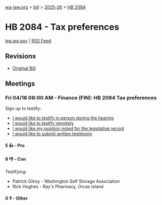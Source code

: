 [wa-law.org](/) > [bill](/bill/) > [2025-26](/bill/2025-26/) > [HB 2084](/bill/2025-26/hb/2084/)

# HB 2084 - Tax preferences
[leg.wa.gov](https://app.leg.wa.gov/billsummary?BillNumber=2084&Year=2025&Initiative=false) | [RSS Feed](./rss.xml)

## Revisions
* [Original Bill](1/)

## Meetings
### Fri 04/18 08:00 AM - Finance (FIN): HB 2084 Tax preferences
Sign up to testify:
* [I would like to testify in person during the hearing](https://app.leg.wa.gov/csi/Testifier/Add?chamber=House&mId=33324&aId=167170&caId=26953&tId=1)
* [I would like to testify remotely](https://app.leg.wa.gov/csi/Testifier/Add?chamber=House&mId=33324&aId=167170&caId=26953&tId=2)
* [I would like my position noted for the legislative record](https://app.leg.wa.gov/csi/Testifier/Add?chamber=House&mId=33324&aId=167170&caId=26953&tId=3)
* [I would like to submit written testimony](https://app.leg.wa.gov/csi/Testifier/Add?chamber=House&mId=33324&aId=167170&caId=26953&tId=4)

#### 5 👍 - Pro

#### 8 👎 - Con
Testifying:
* Patrick Gilroy - Washington Self Storage Association
* Rick Hughes - Ray's Pharmacy, Orcas Island

#### 0 ❓ - Other

